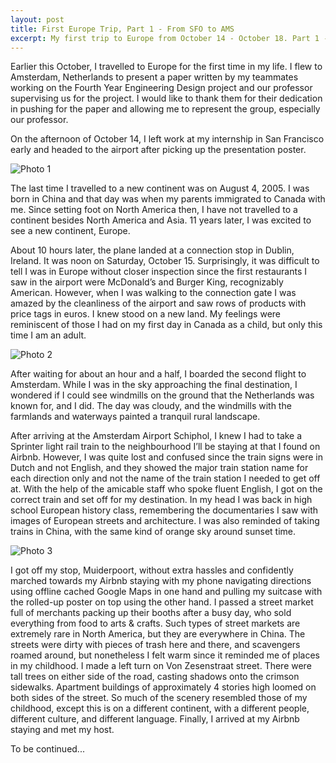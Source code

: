```yaml
---
layout: post
title: First Europe Trip, Part 1 - From SFO to AMS
excerpt: My first trip to Europe from October 14 - October 18. Part 1 - From SFO to AMS.
---
```


Earlier this October, I travelled to Europe for the first time in my life. I flew to Amsterdam, Netherlands to present a paper written by my teammates working on the Fourth Year Engineering Design project and our professor supervising us for the project. I would like to thank them for their dedication in pushing for the paper and allowing me to represent the group, especially our professor.

On the afternoon of October 14, I left work at my internship in San Francisco early and headed to the airport after picking up the presentation poster.

![Photo 1](https://dl.dropboxusercontent.com/u/39814157/tuzhucheng.com/photos/Amsterdam/IMG_5408.JPG)

The last time I travelled to a new continent was on August 4, 2005. I was born in China and that day was when my parents immigrated to Canada with me. Since setting foot on North America then, I have not travelled to a continent besides North America and Asia. 11 years later, I was excited to see a new continent, Europe.

About 10 hours later, the plane landed at a connection stop in Dublin, Ireland. It was noon on Saturday, October 15. Surprisingly, it was difficult to tell I was in Europe without closer inspection since the first restaurants I saw in the airport were McDonald’s and Burger King, recognizably American. However, when I was walking to the connection gate I was amazed by the cleanliness of the airport and saw rows of products with price tags in euros. I knew stood on a new land. My feelings were reminiscent of those I had on my first day in Canada as a child, but only this time I am an adult.

![Photo 2](https://dl.dropboxusercontent.com/u/39814157/tuzhucheng.com/photos/Amsterdam/IMG_20161015_123047.jpg)

After waiting for about an hour and a half, I boarded the second flight to Amsterdam. While I was in the sky approaching the final destination, I wondered if I could see windmills on the ground that the Netherlands was known for, and I did. The day was cloudy, and the windmills with the farmlands and waterways painted a tranquil rural landscape.

After arriving at the Amsterdam Airport Schiphol, I knew I had to take a Sprinter light rail train to the neighbourhood I’ll be staying at that I found on Airbnb. However, I was quite lost and confused since the train signs were in Dutch and not English, and they showed the major train station name for each direction only and not the name of the train station I needed to get off at. With the help of the amicable staff who spoke fluent English, I got on the correct train and set off for my destination. In my head I was back in high school European history class, remembering the documentaries I saw with images of European streets and architecture. I was also reminded of taking trains in China, with the same kind of orange sky around sunset time.

![Photo 3](https://dl.dropboxusercontent.com/u/39814157/tuzhucheng.com/photos/Amsterdam/IMG_20161015_180307.jpg)

I got off my stop, Muiderpoort, without extra hassles and confidently marched towards my Airbnb staying with my phone navigating directions using offline cached Google Maps in one hand and pulling my suitcase with the rolled-up poster on top using the other hand. I passed a street market full of merchants packing up their booths after a busy day, who sold everything from food to arts & crafts. Such types of street markets are extremely rare in North America, but they are everywhere in China. The streets were dirty with pieces of trash here and there, and scavengers roamed around, but nonetheless I felt warm since it reminded me of places in my childhood. I made a left turn on Von Zesenstraat street. There were tall trees on either side of the road, casting shadows onto the crimson sidewalks. Apartment buildings of approximately 4 stories high loomed on both sides of the street. So much of the scenery resembled those of my childhood, except this is on a different continent, with a different people, different culture, and different language. Finally, I arrived at my Airbnb staying and met my host.

To be continued...
